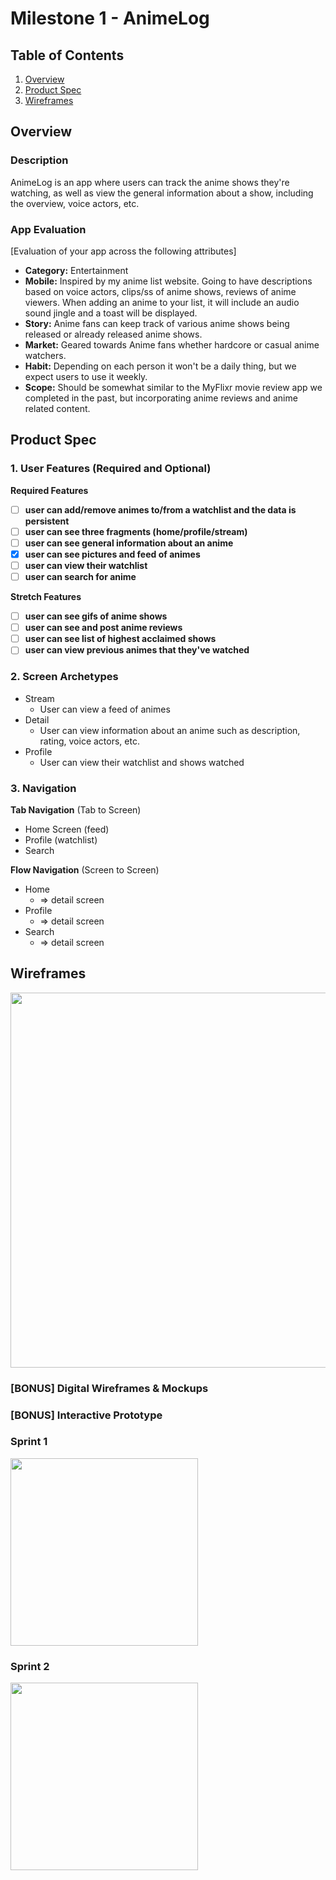 # Milestone 1 - AnimeLog

## Table of Contents

1. [Overview](#Overview)
1. [Product Spec](#Product-Spec)
1. [Wireframes](#Wireframes)

## Overview

### Description

AnimeLog is an app where users can track the anime shows they're watching, as well as view the general information about a show, including the overview, voice actors, etc.

### App Evaluation

[Evaluation of your app across the following attributes]
- **Category:** Entertainment
- **Mobile:** Inspired by my anime list website. Going to have descriptions based on voice actors, clips/ss of anime shows, reviews of anime viewers. When adding an anime to your list, it will include an audio sound jingle and a toast will be displayed.
- **Story:** Anime fans can keep track of various anime shows being released or already released anime shows. 
- **Market:** Geared towards Anime fans whether hardcore or casual anime watchers.
- **Habit:** Depending on each person it won't be a daily thing, but we expect users to use it weekly. 
- **Scope:** Should be somewhat similar to the MyFlixr movie review app we completed in the past, but incorporating anime reviews and anime related content.

## Product Spec

### 1. User Features (Required and Optional)

**Required Features**

- [ ] **user can add/remove animes to/from a watchlist and the data is persistent**
- [ ] **user can see three fragments (home/profile/stream)**
- [ ] **user can see general information about an anime**
- [x] **user can see pictures and feed of animes**
- [ ] **user can view their watchlist**
- [ ] **user can search for anime**

**Stretch Features**

- [ ] **user can see gifs of anime shows**
- [ ] **user can see and post anime reviews**
- [ ] **user can see list of highest acclaimed shows**
- [ ] **user can view previous animes that they've watched**

### 2. Screen Archetypes

- Stream
  - User can view a feed of animes
- Detail
  - User can view information about an anime such as description, rating, voice actors, etc.
- Profile
  - User can view their watchlist and shows watched

### 3. Navigation

**Tab Navigation** (Tab to Screen)

* Home Screen (feed)
* Profile (watchlist)
* Search

**Flow Navigation** (Screen to Screen)

- Home 
  - => detail screen
- Profile
  - => detail screen
- Search
  - => detail screen

## Wireframes

<img src="https://cdn.discordapp.com/attachments/1030224147529343037/1031299623685464154/IMG_2736.jpg" width=600>

### [BONUS] Digital Wireframes & Mockups

### [BONUS] Interactive Prototype

### Sprint 1

<img src="https://media1.giphy.com/media/sStMcOH8FzVQMSdIyQ/giphy.gif?cid=790b7611ae1041b3dea2b803276593630b9d95e6be114bb9&rid=giphy.gif&ct=g" width=300>

### Sprint 2

<img src="https://imgur.com/a/fH2Q3d6" width=300>
